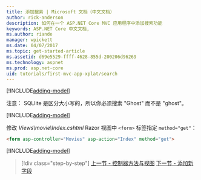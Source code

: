 ```yaml
---
title: 添加搜索 | Microsoft 文档（中文文档）
author: rick-anderson
description: 如何在一个 ASP.NET Core MVC 应用程序中添加搜索功能
keywords: ASP.NET Core 中文文档,
ms.author: riande
manager: wpickett
ms.date: 04/07/2017
ms.topic: get-started-article
ms.assetid: d69e5529-ffff-4628-855d-200206d96269
ms.technology: aspnet
ms.prod: asp.net-core
uid: tutorials/first-mvc-app-xplat/search
---
```


[!INCLUDE[adding-model](../../includes/mvc-intro/search1.md)]

注意： SQLlite 是区分大小写的，所以你必须搜索 "Ghost" 而不是 "ghost"。

[!INCLUDE[adding-model](../../includes/mvc-intro/search2.md)]

修改 *Views\movie\Index.cshtml* Razor 视图中  `<form>` 标签指定 `method="get"`：

```html
<form asp-controller="Movies" asp-action="Index" method="get">
```

[!INCLUDE[adding-model](../../includes/mvc-intro/search3.md)]

>[!div class="step-by-step"]
[上一节 - 控制器方法与视图](controller-methods-views.md)
[下一节 - 添加新字段](new-field.md)  
